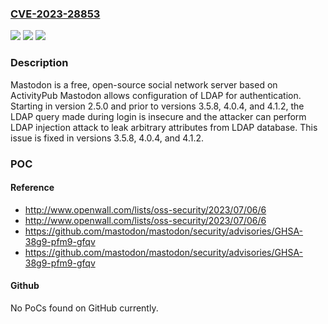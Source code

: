 ### [CVE-2023-28853](https://cve.mitre.org/cgi-bin/cvename.cgi?name=CVE-2023-28853)
![](https://img.shields.io/static/v1?label=Product&message=mastodon&color=blue)
![](https://img.shields.io/static/v1?label=Version&message=%3D%20%3E%3D%202.5.0%2C%20%3C%203.5.8%20&color=brighgreen)
![](https://img.shields.io/static/v1?label=Vulnerability&message=CWE-90%3A%20Improper%20Neutralization%20of%20Special%20Elements%20used%20in%20an%20LDAP%20Query%20('LDAP%20Injection')&color=brighgreen)

### Description

Mastodon is a free, open-source social network server based on ActivityPub Mastodon allows configuration of LDAP for authentication. Starting in version 2.5.0 and prior to versions 3.5.8, 4.0.4, and 4.1.2, the LDAP query made during login is insecure and the attacker can perform LDAP injection attack to leak arbitrary attributes from LDAP database. This issue is fixed in versions 3.5.8, 4.0.4, and 4.1.2.

### POC

#### Reference
- http://www.openwall.com/lists/oss-security/2023/07/06/6
- http://www.openwall.com/lists/oss-security/2023/07/06/6
- https://github.com/mastodon/mastodon/security/advisories/GHSA-38g9-pfm9-gfqv
- https://github.com/mastodon/mastodon/security/advisories/GHSA-38g9-pfm9-gfqv

#### Github
No PoCs found on GitHub currently.

